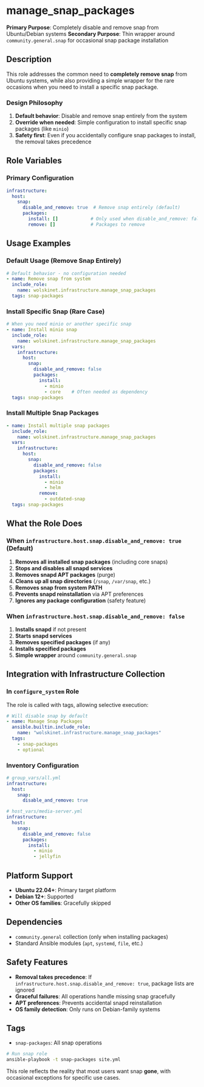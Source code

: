 # manage_snap_packages

**Primary Purpose**: Completely disable and remove snap from Ubuntu/Debian systems
**Secondary Purpose**: Thin wrapper around `community.general.snap` for occasional snap package installation

## Description

This role addresses the common need to **completely remove snap** from Ubuntu systems, while also providing a simple wrapper for the rare occasions when you need to install a specific snap package.

### Design Philosophy

1. **Default behavior**: Disable and remove snap entirely from the system
2. **Override when needed**: Simple configuration to install specific snap packages (like `minio`)
3. **Safety first**: Even if you accidentally configure snap packages to install, the removal takes precedence

## Role Variables

### Primary Configuration

```yaml
infrastructure:
  host:
    snap:
      disable_and_remove: true  # Remove snap entirely (default)
      packages:
        install: []            # Only used when disable_and_remove: false
        remove: []             # Packages to remove
```

## Usage Examples

### Default Usage (Remove Snap Entirely)

```yaml
# Default behavior - no configuration needed
- name: Remove snap from system
  include_role:
    name: wolskinet.infrastructure.manage_snap_packages
  tags: snap-packages
```

### Install Specific Snap (Rare Case)

```yaml
# When you need minio or another specific snap
- name: Install minio snap
  include_role:
    name: wolskinet.infrastructure.manage_snap_packages
  vars:
    infrastructure:
      host:
        snap:
          disable_and_remove: false
          packages:
            install:
              - minio
              - core    # Often needed as dependency
  tags: snap-packages
```

### Install Multiple Snap Packages

```yaml
- name: Install multiple snap packages
  include_role:
    name: wolskinet.infrastructure.manage_snap_packages
  vars:
    infrastructure:
      host:
        snap:
          disable_and_remove: false
          packages:
            install:
              - minio
              - helm
            remove:
              - outdated-snap
  tags: snap-packages
```

## What the Role Does

### When `infrastructure.host.snap.disable_and_remove: true` (Default)

1. **Removes all installed snap packages** (including core snaps)
2. **Stops and disables all snapd services**
3. **Removes snapd APT packages** (purge)
4. **Cleans up all snap directories** (`/snap`, `/var/snap`, etc.)
5. **Removes snap from system PATH**
6. **Prevents snapd reinstallation** via APT preferences
7. **Ignores any package configuration** (safety feature)

### When `infrastructure.host.snap.disable_and_remove: false`

1. **Installs snapd** if not present
2. **Starts snapd services**
3. **Removes specified packages** (if any)
4. **Installs specified packages**
5. **Simple wrapper** around `community.general.snap`

## Integration with Infrastructure Collection

### In `configure_system` Role

The role is called with tags, allowing selective execution:

```yaml
# Will disable snap by default
- name: Manage Snap Packages
  ansible.builtin.include_role:
    name: "wolskinet.infrastructure.manage_snap_packages"
  tags:
    - snap-packages
    - optional
```

### Inventory Configuration

```yaml
# group_vars/all.yml
infrastructure:
  host:
    snap:
      disable_and_remove: true

# host_vars/media-server.yml
infrastructure:
  host:
    snap:
      disable_and_remove: false
      packages:
        install:
          - minio
          - jellyfin
```

## Platform Support

- **Ubuntu 22.04+**: Primary target platform
- **Debian 12+**: Supported
- **Other OS families**: Gracefully skipped

## Dependencies

- `community.general` collection (only when installing packages)
- Standard Ansible modules (`apt`, `systemd`, `file`, etc.)

## Safety Features

- **Removal takes precedence**: If `infrastructure.host.snap.disable_and_remove: true`, package lists are ignored
- **Graceful failures**: All operations handle missing snap gracefully
- **APT preferences**: Prevents accidental snapd reinstallation
- **OS family detection**: Only runs on Debian-family systems

## Tags

- `snap-packages`: All snap operations

```bash
# Run snap role
ansible-playbook -t snap-packages site.yml
```

This role reflects the reality that most users want snap **gone**, with occasional exceptions for specific use cases.
